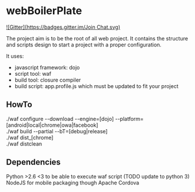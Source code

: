 webBoilerPlate
===
[![Gitter](https://badges.gitter.im/Join Chat.svg)](https://gitter.im/XorfacX/webBoilerPlate?utm_source=badge&utm_medium=badge&utm_campaign=pr-badge&utm_content=badge)

The project aim is to be the root of all web project.
It contains the structure and scripts design to start a project with a proper configuration.

It uses:
* javascript framework: dojo
* script tool: waf
* build tool: closure compiler
* build script: app.profile.js which must be updated to fit your project


HowTo
---
./waf configure --download --engine=[dojo] --platform=[android|local|chrome|owa|facebook]   
./waf build --partial --bT=[debug|release]   
./waf dist_[chrome]   
./waf distclean


Dependencies
---
Python >2.6 <3 to be able to execute waf script (TODO update to python 3)   
NodeJS for mobile packaging though Apache Cordova
